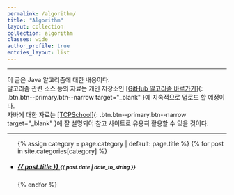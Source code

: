 ```yaml
---
permalink: /algorithm/
title: "Algorithm"
layout: collection
collection: algorithm
classes: wide
author_profile: true
entries_layout: list
---
```


---
이 글은 Java 알고리즘에 대한 내용이다.  
알고리즘 관련 소스 등의 자료는 개인 저장소인
[[GitHub 알고리즘 바로가기]](https://github.com/onda2me/algorithm){: .btn.btn--primary.btn--narrow target="_blank" }에 지속적으로 업로드 할 예정이다.  
자바에 대한 자료는 [[TCPSchool]](http://tcpschool.com/java/intro){: .btn.btn--primary.btn--narrow target="_blank" }에 잘 설명되어 참고 사이트로 유용히 활용할 수 있을 것이다.

---


<ul class="posts-list">
 
  {% assign category = page.category | default: page.title %}
  {% for post in site.categories[category] %}
    <li>
      <h5>
        <a href="{{ site.baseurl }}{{ post.url }}">
          {{ post.title }}
        </a>
        <small>{{ post.date | date_to_string }}</small>
      </h5>
    </li>
  {% endfor %}
  
</ul>


